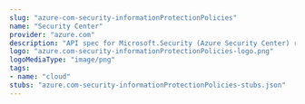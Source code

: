 ```yaml
---
slug: "azure-com-security-informationProtectionPolicies"
name: "Security Center"
provider: "azure.com"
description: "API spec for Microsoft.Security (Azure Security Center) resource provider"
logo: "azure.com-security-informationProtectionPolicies-logo.png"
logoMediaType: "image/png"
tags:
- name: "cloud"
stubs: "azure.com-security-informationProtectionPolicies-stubs.json"
---
```

